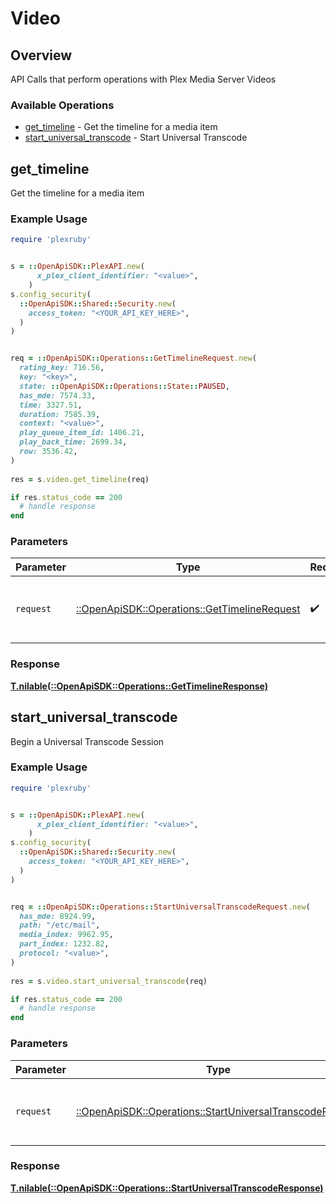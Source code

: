 # Video


## Overview

API Calls that perform operations with Plex Media Server Videos


### Available Operations

* [get_timeline](#get_timeline) - Get the timeline for a media item
* [start_universal_transcode](#start_universal_transcode) - Start Universal Transcode

## get_timeline

Get the timeline for a media item

### Example Usage

```ruby
require 'plexruby'


s = ::OpenApiSDK::PlexAPI.new(
      x_plex_client_identifier: "<value>",
    )
s.config_security(
  ::OpenApiSDK::Shared::Security.new(
    access_token: "<YOUR_API_KEY_HERE>",
  )
)


req = ::OpenApiSDK::Operations::GetTimelineRequest.new(
  rating_key: 716.56,
  key: "<key>",
  state: ::OpenApiSDK::Operations::State::PAUSED,
  has_mde: 7574.33,
  time: 3327.51,
  duration: 7585.39,
  context: "<value>",
  play_queue_item_id: 1406.21,
  play_back_time: 2699.34,
  row: 3536.42,
)
    
res = s.video.get_timeline(req)

if res.status_code == 200
  # handle response
end

```

### Parameters

| Parameter                                                                                     | Type                                                                                          | Required                                                                                      | Description                                                                                   |
| --------------------------------------------------------------------------------------------- | --------------------------------------------------------------------------------------------- | --------------------------------------------------------------------------------------------- | --------------------------------------------------------------------------------------------- |
| `request`                                                                                     | [::OpenApiSDK::Operations::GetTimelineRequest](../../models/operations/gettimelinerequest.md) | :heavy_check_mark:                                                                            | The request object to use for the request.                                                    |


### Response

**[T.nilable(::OpenApiSDK::Operations::GetTimelineResponse)](../../models/operations/gettimelineresponse.md)**


## start_universal_transcode

Begin a Universal Transcode Session

### Example Usage

```ruby
require 'plexruby'


s = ::OpenApiSDK::PlexAPI.new(
      x_plex_client_identifier: "<value>",
    )
s.config_security(
  ::OpenApiSDK::Shared::Security.new(
    access_token: "<YOUR_API_KEY_HERE>",
  )
)


req = ::OpenApiSDK::Operations::StartUniversalTranscodeRequest.new(
  has_mde: 8924.99,
  path: "/etc/mail",
  media_index: 9962.95,
  part_index: 1232.82,
  protocol: "<value>",
)
    
res = s.video.start_universal_transcode(req)

if res.status_code == 200
  # handle response
end

```

### Parameters

| Parameter                                                                                                             | Type                                                                                                                  | Required                                                                                                              | Description                                                                                                           |
| --------------------------------------------------------------------------------------------------------------------- | --------------------------------------------------------------------------------------------------------------------- | --------------------------------------------------------------------------------------------------------------------- | --------------------------------------------------------------------------------------------------------------------- |
| `request`                                                                                                             | [::OpenApiSDK::Operations::StartUniversalTranscodeRequest](../../models/operations/startuniversaltranscoderequest.md) | :heavy_check_mark:                                                                                                    | The request object to use for the request.                                                                            |


### Response

**[T.nilable(::OpenApiSDK::Operations::StartUniversalTranscodeResponse)](../../models/operations/startuniversaltranscoderesponse.md)**

